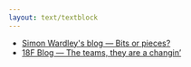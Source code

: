 ```yaml
---
layout: text/textblock
---
```


* [Simon Wardley's blog — Bits or pieces?](http://blog.gardeviance.org/)  
* [18F Blog — The teams, they are a changin’](https://18f.gsa.gov/2016/04/18/the-teams-they-are-a-changin/)
